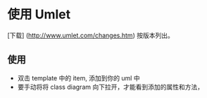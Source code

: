 # 使用 Umlet

[下载] (http://www.umlet.com/changes.htm) 按版本列出。

##  使用

* 双击 template 中的 item, 添加到你的 uml 中
* 要手动将将 class diagram 向下拉开，才能看到添加的属性和方法，
